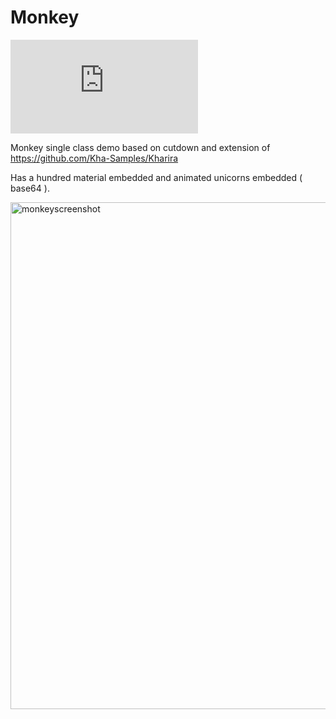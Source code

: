 # Monkey
![Monkey demo](https://rawgit.com/nanjizal/Monkey/master/build/html5/index.html)

Monkey single class demo based on cutdown and extension of https://github.com/Kha-Samples/Kharira

Has a hundred material embedded and animated unicorns embedded ( base64 ).

<img width="811" alt="monkeyscreenshot" src="https://user-images.githubusercontent.com/20134338/27873459-1ff9f7be-61a4-11e7-9a57-6162be35f940.png">
